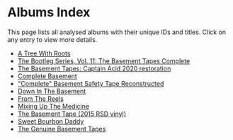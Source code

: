 # Albums Index

This page lists all analysed albums with their unique IDs and titles.
Click on any entry to view more details.

- [A Tree With Roots](./atwr.md)
- [The Bootleg Series, Vol. 11: The Basement Tapes Complete](./bs11.md)
- [The Basement Tapes: Captain Acid 2020 restoration](./car.md)
- [Complete Basement](./cb.md)
- ["Complete" Basement Safety Tape Reconstructed](./cbst.md)
- [Down In The Basement](./dib.md)
- [From The Reels](./ftr.md)
- [Mixing Up The Medicine](./mutm.md)
- [The Basement Tape (2015 RSD vinyl)](./rsd.md)
- [Sweet Bourbon Daddy](./sbd.md)
- [The Genuine Basement Tapes](./tgbt.md)
